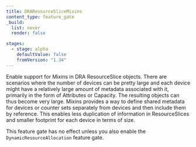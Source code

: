 ```yaml
---
title: DRAResourceSliceMixins
content_type: feature_gate
_build:
  list: never
  render: false

stages:
  - stage: alpha
    defaultValue: false
    fromVersion: "1.34"
---
```

Enable support for Mixins in DRA ResourceSlice objects.
There are scenarios where the number of devices can be pretty large and each device might have a relatively large amount of metadata associated with it,
primarily in the form of Attributes or Capacity. The resulting objects can thus become very large.
Mixins provides a way to define shared metadata for devices or counter sets separately from devices and then include them by reference.
This enables less duplication of information in ResourceSlices and smaller footprint for each device in terms of size.

This feature gate has no effect unless you also enable the `DynamicResourceAllocation` feature gate.
